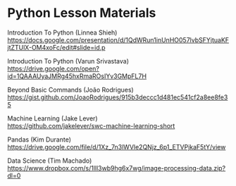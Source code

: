 # Python Lesson Materials

Introduction To Python (Linnea Shieh)  
https://docs.google.com/presentation/d/1QdWRun1inUnHO057lvbSFYjtuaKFjtZTUlX-OM4xoFc/edit#slide=id.p  

Introduction To Python (Varun Srivastava)  
https://drive.google.com/open?id=1QAAAUyaJMRg45hxRmaROsIYv3GMpFL7H  
 
Beyond Basic Commands (João Rodrigues)    
https://gist.github.com/JoaoRodrigues/915b3deccc1d481ec541cf2a8ee8fe35   

Machine Learning (Jake Lever)    
https://github.com/jakelever/swc-machine-learning-short  

Pandas (Kim Durante)    
https://drive.google.com/file/d/1Xz_7n3lWVle2QNjz_6p1_ETVPjkaF5tY/view

Data Science (Tim Machado) 
https://www.dropbox.com/s/1lll3wb9hg6x7wg/image-processing-data.zip?dl=0
